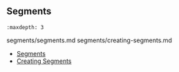 ## Segments

```{toctree}
:maxdepth: 3
```

segments/segments.md
segments/creating-segments.md

- [Segments](./people/segments/segments.md)
- [Creating Segments](./people/segments/creating-segments.md)
